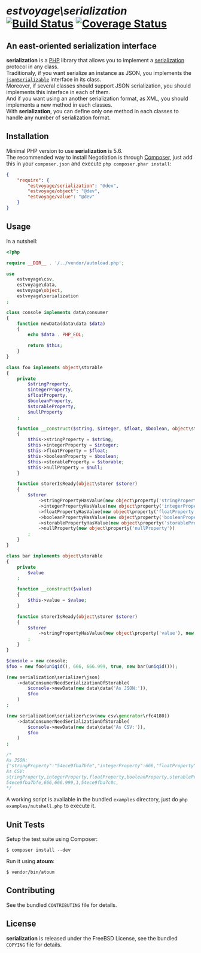 # *estvoyage\serialization* [![Build Status](https://api.travis-ci.org/estvoyage/serialization.svg)](https://travis-ci.org/estvoyage/serialization) [![Coverage Status](https://coveralls.io/repos/estvoyage/serialization/badge.svg)](https://coveralls.io/r/estvoyage/serialization)

## An east-oriented serialization interface

**serialization** is a [PHP](http://www.php.net) library that allows you to implement a [serialization](http://en.wikipedia.org/wiki/Serialization) protocol in any class.  
Traditionaly, if you want serialize an instance as JSON, you implements the [`jsonSerializable`](http://php.net/jsonserializable) interface in its class.  
Moreover, if several classes should support JSON serialization, you should implements this interface in each of them.  
And if you want using an another serialization format, as XML, you should implements a new method in each classes.  
With **serialization**, you can define only one method in each classes to handle any number of serialization format.

## Installation

Minimal PHP version to use **serialization** is 5.6.  
The recommended way to install Negotiation is through [Composer](http://getcomposer.org/), just add this in your `composer.json` and execute `php composer.phar install`:

``` json
{
	"require": {
		"estvoyage/serialization": "@dev",
		"estvoyage/object": "@dev",
		"estvoyage/value": "@dev"
	}
}
```

## Usage

In a nutshell:

```php
<?php

require __DIR__ . '/../vendor/autoload.php';

use
	estvoyage\csv,
	estvoyage\data,
	estvoyage\object,
	estvoyage\serialization
;

class console implements data\consumer
{
	function newData(data\data $data)
	{
		echo $data . PHP_EOL;

		return $this;
	}
}

class foo implements object\storable
{
	private
		$stringProperty,
		$integerProperty,
		$floatProperty,
		$booleanProperty,
		$storableProperty,
		$nullProperty
	;

	function __construct($string, $integer, $float, $boolean, object\storable $storable, $null = null)
	{
		$this->stringProperty = $string;
		$this->integerProperty = $integer;
		$this->floatProperty = $float;
		$this->booleanProperty = $boolean;
		$this->storableProperty = $storable;
		$this->nullProperty = $null;
	}

	function storerIsReady(object\storer $storer)
	{
		$storer
			->stringPropertyHasValue(new object\property('stringProperty'), new object\property\string($this->stringProperty))
			->integerPropertyHasValue(new object\property('integerProperty'), new object\property\integer($this->integerProperty))
			->floatPropertyHasValue(new object\property('floatProperty'), new object\property\float($this->floatProperty))
			->booleanPropertyHasValue(new object\property('booleanProperty'), new object\property\boolean($this->booleanProperty))
			->storablePropertyHasValue(new object\property('storableProperty'), $this->storableProperty)
			->nullProperty(new object\property('nullProperty'))
		;
	}
}

class bar implements object\storable
{
	private
		$value
	;

	function __construct($value)
	{
		$this->value = $value;
	}

	function storerIsReady(object\storer $storer)
	{
		$storer
			->stringPropertyHasValue(new object\property('value'), new object\property\string($this->value))
		;
	}
}

$console = new console;
$foo = new foo(uniqid(), 666, 666.999, true, new bar(uniqid()));

(new serialization\serializer\json)
	->dataConsumerNeedSerializationOfStorable(
		$console->newData(new data\data('As JSON:')),
		$foo
	)
;

(new serialization\serializer\csv(new csv\generator\rfc4180))
	->dataConsumerNeedSerializationOfStorable(
		$console->newData(new data\data('As CSV:')),
		$foo
	)
;

/*
As JSON:
{"stringProperty":"54ece9fba7bfe","integerProperty":666,"floatProperty":666.999,"booleanProperty":true,"storableProperty":{"value":"54ece9fba7c0c"},"nullProperty":null}
As CSV:
stringProperty,integerProperty,floatProperty,booleanProperty,storableProperty.value,nullProperty
54ece9fba7bfe,666,666.999,1,54ece9fba7c0c,
*/
```

A working script is available in the bundled `examples` directory, just do `php examples/nutshell.php` to execute it.

## Unit Tests

Setup the test suite using Composer:

    $ composer install --dev

Run it using **atoum**:

    $ vendor/bin/atoum

## Contributing

See the bundled `CONTRIBUTING` file for details.

## License

**serialization** is released under the FreeBSD License, see the bundled `COPYING` file for details.
